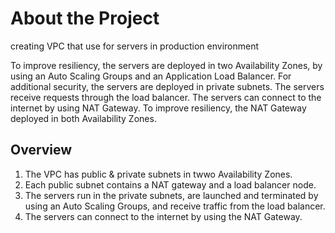 # About the Project
creating VPC that use for servers in production environment

To improve resiliency, the servers are deployed in two Availability Zones, by using an Auto Scaling Groups and an Application Load Balancer. For additional security, the servers are deployed in private subnets. The servers receive requests through the load balancer. The servers can connect to the internet by using NAT Gateway. To improve resiliency, the NAT Gateway deployed in both Availability Zones.

## Overview

1. The VPC has public & private subnets in twwo Availability Zones.
2. Each public subnet contains a NAT gateway and a load balancer node.
3. The servers run in the private subnets, are launched and terminated by using an Auto Scaling Groups, and receive traffic from the load balancer.
4. The servers can connect to the internet by using the NAT Gateway.
